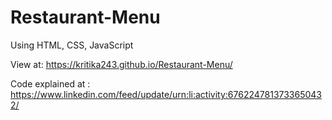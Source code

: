 # Restaurant-Menu

Using HTML, CSS, JavaScript

View at: https://kritika243.github.io/Restaurant-Menu/

Code explained at : https://www.linkedin.com/feed/update/urn:li:activity:6762247813733650432/

